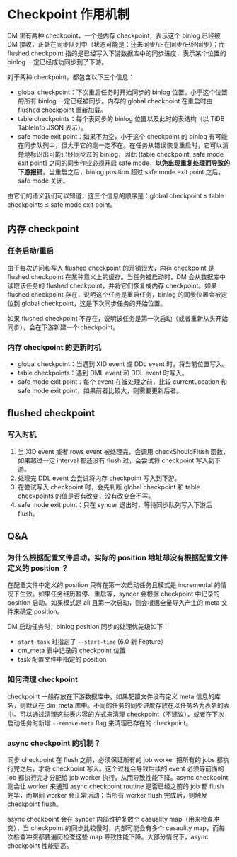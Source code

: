 # Checkpoint 作用机制

DM 里有两种 checkpoint，一个是内存 checkpoint，表示这个 binlog 已经被 DM 接收，正处在同步队列中（状态可能是：还未同步/正在同步/已经同步）；而 flushed checkpoint 指的是已经写入下游数据库中的同步进度，表示某个位置的 binlog 一定已经成功同步到了下游。

对于两种 checkpoint，都包含以下三个信息：

- global checkpoint：下次重启任务时开始同步的 binlog 位置。小于这个位置的所有 binlog 一定已经被同步。内存的 global checkpoint 在重启时由 flushed checkpoint 重新加载。
- table checkpoints：每个表同步的 binlog 位置以及此时的表结构（以 TiDB TableInfo JSON 表示）。
- safe mode exit point：如果不为空，小于这个 checkpoint 的 binlog 有可能在同步队列中，但大于它的则一定不在。在任务从错误恢复重启时，它可以清楚地标识出可能已经同步过的 binlog，因此 (table checkpoint, safe mode exit point] 之间的同步作业必须开启 safe mode，**以免出现重复处理而导致的下游报错**。当重启之后，binlog position 超过 safe mode exit point 之后，safe mode 关闭。

由它们的语义我们可以知道，这三个信息的顺序是：global checkpoint ≤ table checkpoints ≤ safe mode exit point。

## 内存 checkpoint

### 任务启动/重启

由于每次访问和写入 flushed checkpoint 的开销很大，内存 checkpoint 是 flushed checkpoint 在某种意义上的缓存。当任务被启动时，DM 会从数据库中读取该任务的 flushed checkpoint，并将它们恢复成内存 checkpoint。如果 flushed checkpoint 存在，说明这个任务是重启任务，binlog 的同步位置会被定位到 global checkpoint，这是下次同步任务的开始位置。

如果 flushed checkpoint 不存在，说明该任务是第一次启动（或者重新从头开始同步），会在下游新建一个 checkpoint。

### 内存 checkpoint 的更新时机

- global checkpoint：当遇到 XID event 或 DDL event 时，将当前位置写入。
- table checkpoints：遇到 DML event 和 DDL event 时写入。
- safe mode exit point：每个 event 在被处理之前，比较 currentLocation 和 safe mode exit point，如果前者比较大，则需要更新后者。

## flushed checkpoint

### 写入时机

1. 当 XID event 或者 rows event 被处理完，会调用 checkShouldFlush 函数，如果超过一定 interval 都还没有 flush 过，会尝试将 checkpoint 写入到下游。
2. 处理完 DDL event 会尝试将内存 checkpoint 写入到下游。
3. 在尝试写入 checkpoint 时，会先判断 global checkpoint 和 table checkpoints 的值是否有改变，没有改变会不写。
4. safe mode exit point：只在 syncer 退出时，等待同步队列写入下游后 flush。

## Q&A

### 为什么根据配置文件启动，实际的 position 地址却没有根据配置文件定义的 position ？

在配置文件中定义的 position 只有在第一次启动任务且模式是 incremental 的情况下生效。如果任务经历暂停、重启等，syncer 会根据 checkpoint 中记录的 position 启动。如果模式是 all 且第一次启动，则会根据全量导入产生的 meta 文件来确定 position。

DM 启动任务时，binlog position 同步的处理优先级如下：

- `start-task` 时指定了 `--start-time` (6.0 新 Feature）
- dm_meta 表中记录的 checkpoint 位置
- task 配置文件中指定的 position

### 如何清理 checkpoint

checkpoint 一般存放在下游数据库中。如果配置文件没有定义 meta 信息的库名，则默认在 dm_meta 库中。不同的任务的同步进度存放在以任务名为表名的表中。可以通过清理这些表内容的方式来清理 checkpoint（不建议），或者在下次启动任务时新增 `--remove-meta` flag 来清理已存在的 checkpoint。

### async checkpoint 的机制？

同步 checkpoint 在 flush 之前，必须保证所有的 job worker 把所有的 jobs 都执行完之后，才将 checkpoint 写入。这个过程会导致后续的 event 必须等前面的 job 都执行完才分配给 job worker 执行，从而导致性能下降。async checkpoint 则会让 worker 来通知 async checkpoint routine 是否已经之前的 job 都 flush 完毕，而期间 worker 会正常活动；当所有 worker flush 完成后，则触发 checkpoint flush。

async checkpoint 会在 syncer 内部维护复数个 casuality map（用来检查冲突），当 checkpoint 的同步比较慢时，内部可能会有多个 casaulity map，而每次检查冲突都要遍历检查这些 map 导致性能下降。大部分情况下，async checkpoint 性能更高。
